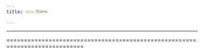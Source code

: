 ```yaml
---
title: १८५ टिप्पन्यः

---
```


[^6/500]: E2: 6.8.43

[^6/501]: E1,6,E2 (v.l.); E2: bhaviṣyati. tasmāt tatprāyavacanam

____________________________________________




============================================================================